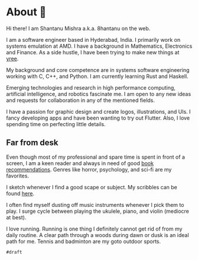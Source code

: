 # About 🌻

Hi there! I am Shantanu Mishra a.k.a. 8hantanu on the web.

I am a software engineer based in Hyderabad, India. I primarily work on systems emulation at AMD. I have a background in Mathematics, Electronics and Finance. As a side hustle, I have been trying to make new things at [yree](https://yree.io/).

My background and core competence are in systems software engineering working with C, C++, and Python. I am currently learning Rust and Haskell.

Emerging technologies and research in high performance computing, artificial intelligence, and robotics fascinate me. I am open to any new ideas and requests for collaboration in any of the mentioned fields.

I have a passion for graphic design and create logos, illustrations, and UIs. I fancy developing apps and have been wanting to try out Flutter. Also, I love spending time on perfecting little details.

## Far from desk

Even though most of my professional and spare time is spent in front of a screen,  I am a keen reader and always in need of good [book recommendations](experiences/books). Genres like horror, psychology, and sci-fi are my favorites.

I sketch whenever I find a good scape or subject. My scribbles can be found [here](https://8hantanu.net/over/art). 

I often find myself dusting off music instruments whenever I pick them to play. I surge cycle between playing the ukulele, piano, and violin (mediocre at best).

I love running. Running is one thing I definitely cannot get rid of from my daily routine. A clear path through a woods during dawn or dusk is an ideal path for me. Tennis and badminton are my goto outdoor sports.

`#draft`
